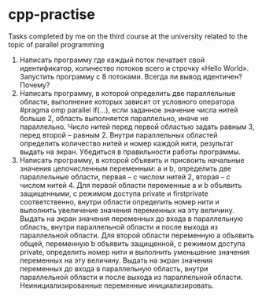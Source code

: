 # cpp-practise
Tasks completed by me on the third course at the university related to the topic of parallel programming

1. Написать программу где каждый поток печатает свой идентификатор, количество потоков всего и строчку «Hello World». Запустить программу с 8 потоками. Всегда ли вывод идентичен? Почему?
2. Написать программу, в которой определить две параллельные области, выполнение которых зависит от условного оператора #pragma omp parallel if(…), если заданное значение числа нитей больше 2, область выполняется параллельно, иначе не параллельно. Число нитей перед первой областью задать равным 3, перед второй – равным 2. Внутри параллельных областей определить количество нитей и номер каждой нити, результат выдать на экран. Убедиться в правильности работы программы.
3. Написать программу, в которой объявить и присвоить начальные значения целочисленным переменным: a и b, определить две параллельные области, первая – с числом нитей 2, вторая – с числом нитей 4. Для первой области переменные a и b объявить защищенными, с режимом доступа private и firstprivate соответственно, внутри области определить номер нити и выполнить увеличение значения переменных на эту величину. Выдать на экран значения переменных до входа в параллельную область, внутри параллельной области и после выхода из параллельной области. Для второй области переменную a объявить общей, переменную b объявить защищенной, с режимом доступа private, определить номер нити и выполнить уменьшение значения переменных на эту величину. Выдать на экран значения переменных до входа в параллельную область, внутри параллельной области и после выхода из параллельной области. Неинициализированные переменные инициализировать.
